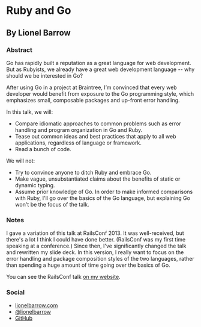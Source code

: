 # Ruby and Go

## By Lionel Barrow

### Abstract

Go has rapidly built a reputation as a great language for web development. But as Rubyists, we already have a great web development language -- why should we be interested in Go?

After using Go in a project at Braintree, I’m convinced that every web developer would benefit from exposure to the Go programming style, which emphasizes small, composable packages and up-front error handling.

In this talk, we will:
  * Compare idiomatic approaches to common problems such as error handling and program organization in Go and Ruby.
  * Tease out common ideas and best practices that apply to all web applications, regardless of language or framework.
  * Read a bunch of code.

We will not:
  * Try to convince anyone to ditch Ruby and embrace Go.
  * Make vague, unsubstantiated claims about the benefits of static or dynamic typing.
  * Assume prior knowledge of Go. In order to make informed comparisons with Ruby, I'll go over the basics of the Go language, but explaining Go won't be the focus of the talk.

### Notes

I gave a variation of this talk at RailsConf 2013. It was well-received, but there's a lot I think I could have done better. (RailsConf was my first time speaking at a conference.) Since then, I've significantly changed the talk and rewritten my slide deck. In this version, I really want to focus on the error handling and package composition styles of the two languages, rather than spending a huge amount of time going over the basics of Go. 

You can see the RailsConf talk [on my website](http://lionelbarrow.com/2013/05/28/what-ruby-developers-can-learn-from-go/).

### Social

* [lionelbarrow.com](http://lionelbarrow.com.com)
* [@lionelbarrow](http://twitter.com/lionelbarrow)
* [GitHub](https://github.com/lionelbarrow)
